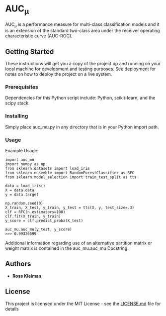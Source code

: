 # AUC<sub>&mu;</sub>

AUC<sub>&mu;</sub> is a performance measure for multi-class classification models and it is an extension of the standard two-class area under the receiver operating characteristic curve (AUC-ROC).

## Getting Started

These instructions will get you a copy of the project up and running on your local machine for development and testing purposes. See deployment for notes on how to deploy the project on a live system.

### Prerequisites

Dependencies for this Python script include: Python, scikit-learn, and the scipy stack.

### Installing

Simply place auc_mu.py in any directory that is in your Python import path.

### Usage

Example Usage:
```
import auc_mu
import numpy as np
from sklearn.datasets import load_iris
from sklearn.ensemble import RandomForestClassifier as RFC
from sklearn.model_selection import train_test_split as tts

data = load_iris()
X = data.data
y = data.target

np.random.seed(0)
X_train, X_test, y_train, y_test = tts(X, y, test_size=.3)
clf = RFC(n_estimators=100)
clf.fit(X_train, y_train)
y_score = clf.predict_proba(X_test)

auc_mu.auc_mu(y_test, y_score)
>>> 0.99326599
```

Additional information regarding use of an alternative partition matrix or weight matrix is contained in the auc_mu.auc_mu Docstring.

## Authors

* **Ross Kleiman**

## License

This project is licensed under the MIT License - see the [LICENSE.md](LICENSE.md) file for details
